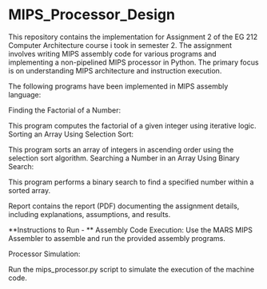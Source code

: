 # MIPS_Processor_Design
This repository contains the implementation for Assignment 2 of the EG 212 Computer Architecture course i took in semester 2. The assignment involves writing MIPS assembly code for various programs and implementing a non-pipelined MIPS processor in Python. The primary focus is on understanding MIPS architecture and instruction execution.

The following programs have been implemented in MIPS assembly language:

Finding the Factorial of a Number:

This program computes the factorial of a given integer using iterative logic.
Sorting an Array Using Selection Sort:

This program sorts an array of integers in ascending order using the selection sort algorithm.
Searching a Number in an Array Using Binary Search:

This program performs a binary search to find a specified number within a sorted array.

Report contains the report (PDF) documenting the assignment details, including explanations, assumptions, and results.


**Instructions to Run - **
Assembly Code Execution: Use the MARS MIPS Assembler to assemble and run the provided assembly programs.

Processor Simulation:

Run the mips_processor.py script to simulate the execution of the machine code. 
